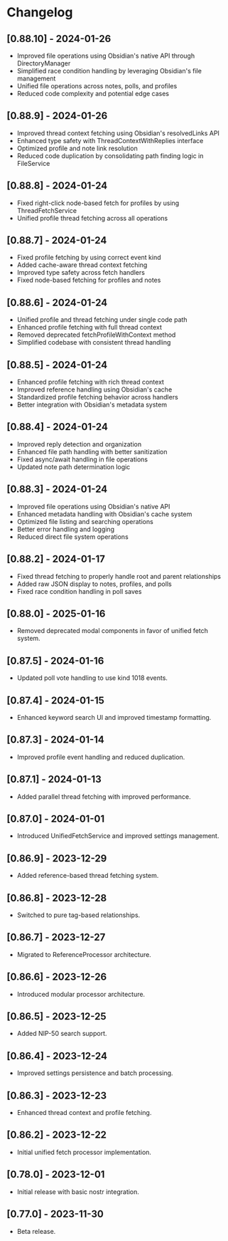 # Changelog

## [0.88.10] - 2024-01-26
- Improved file operations using Obsidian's native API through DirectoryManager
- Simplified race condition handling by leveraging Obsidian's file management
- Unified file operations across notes, polls, and profiles
- Reduced code complexity and potential edge cases

## [0.88.9] - 2024-01-26
- Improved thread context fetching using Obsidian's resolvedLinks API
- Enhanced type safety with ThreadContextWithReplies interface
- Optimized profile and note link resolution
- Reduced code duplication by consolidating path finding logic in FileService

## [0.88.8] - 2024-01-24
- Fixed right-click node-based fetch for profiles by using ThreadFetchService
- Unified profile thread fetching across all operations

## [0.88.7] - 2024-01-24
- Fixed profile fetching by using correct event kind
- Added cache-aware thread context fetching
- Improved type safety across fetch handlers
- Fixed node-based fetching for profiles and notes

## [0.88.6] - 2024-01-24
- Unified profile and thread fetching under single code path
- Enhanced profile fetching with full thread context
- Removed deprecated fetchProfileWithContext method
- Simplified codebase with consistent thread handling

## [0.88.5] - 2024-01-24
- Enhanced profile fetching with rich thread context
- Improved reference handling using Obsidian's cache
- Standardized profile fetching behavior across handlers
- Better integration with Obsidian's metadata system

## [0.88.4] - 2024-01-24
- Improved reply detection and organization
- Enhanced file path handling with better sanitization
- Fixed async/await handling in file operations
- Updated note path determination logic

## [0.88.3] - 2024-01-24
- Improved file operations using Obsidian's native API
- Enhanced metadata handling with Obsidian's cache system
- Optimized file listing and searching operations
- Better error handling and logging
- Reduced direct file system operations

## [0.88.2] - 2024-01-17
- Fixed thread fetching to properly handle root and parent relationships
- Added raw JSON display to notes, profiles, and polls
- Fixed race condition handling in poll saves

## [0.88.0] - 2025-01-16
- Removed deprecated modal components in favor of unified fetch system.

## [0.87.5] - 2024-01-16
- Updated poll vote handling to use kind 1018 events.

## [0.87.4] - 2024-01-15
- Enhanced keyword search UI and improved timestamp formatting.

## [0.87.3] - 2024-01-14
- Improved profile event handling and reduced duplication.

## [0.87.1] - 2024-01-13
- Added parallel thread fetching with improved performance.

## [0.87.0] - 2024-01-01
- Introduced UnifiedFetchService and improved settings management.

## [0.86.9] - 2023-12-29
- Added reference-based thread fetching system.

## [0.86.8] - 2023-12-28
- Switched to pure tag-based relationships.

## [0.86.7] - 2023-12-27
- Migrated to ReferenceProcessor architecture.

## [0.86.6] - 2023-12-26
- Introduced modular processor architecture.

## [0.86.5] - 2023-12-25
- Added NIP-50 search support.

## [0.86.4] - 2023-12-24
- Improved settings persistence and batch processing.

## [0.86.3] - 2023-12-23
- Enhanced thread context and profile fetching.

## [0.86.2] - 2023-12-22
- Initial unified fetch processor implementation.

## [0.78.0] - 2023-12-01
- Initial release with basic nostr integration.

## [0.77.0] - 2023-11-30
- Beta release.
